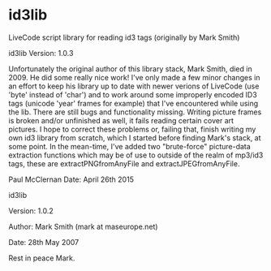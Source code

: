 # id3lib
LiveCode script library for reading id3 tags (originally by Mark Smith)

id3lib
Version: 1.0.3

Unfortunately the original author of this library stack, Mark Smith, died in 2009. He did some really nice work!
I've only made a few minor changes in an effort to keep his library up to date with newer verions of LiveCode 
(use 'byte' instead of 'char') and to work around some improperly encoded ID3 tags (unicode 'year' frames for example)
that I've encountered while using the lib. 
There are still bugs and functionality missing. Writing picture frames is broken and/or unfinished as well,
it fails reading certain cover art pictures. I hope to correct these problems or, failing that, finish writing my own id3 library from scratch, which I started before finding Mark's stack, at some point.
In the mean-time, I've added two "brute-force" picture-data extraction functions which may be of use to outside of the realm of mp3/id3 tags, these are extractPNGfromAnyFile and extractJPEGfromAnyFile.

Paul McClernan
Date: April 26th 2015

id3lib

Version: 1.0.2

Author: Mark Smith (mark at maseurope.net)

Date: 28th May 2007

Rest in peace Mark. 



